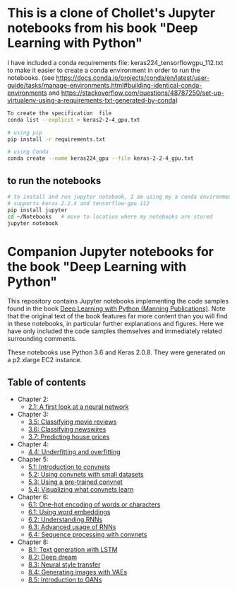 # This is a clone of Chollet's Jupyter notebooks from his book "Deep Learning with Python"
I have included a conda requirements file: keras224_tensorflowgpu_112.txt  to make it easier to create a conda 
environment in order to run the notebooks. (see https://docs.conda.io/projects/conda/en/latest/user-guide/tasks/manage-environments.html#building-identical-conda-environments and https://stackoverflow.com/questions/48787250/set-up-virtualenv-using-a-requirements-txt-generated-by-conda)

```bash
To create the specification  file
conda list --explicit > keras2-2-4_gpu.txt

# using pip
pip install -r requirements.txt

# using Conda
conda create --name keras224_gpu --file keras-2-2-4_gpu.txt
```

## to run the notebooks
```bash
# to install and run jupyter notebook, I am using my a conda environment which 
# supports keras 2.2.4 and tensorflow-gpu 112
pip install jupyter
cd ~/Notebooks   # move to location where my notebooks are stored
jupyter notebook
```

# Companion Jupyter notebooks for the book "Deep Learning with Python"

This repository contains Jupyter notebooks implementing the code samples found in the book [Deep Learning with Python (Manning Publications)](https://www.manning.com/books/deep-learning-with-python?a_aid=keras&a_bid=76564dff). Note that the original text of the book features far more content than you will find in these notebooks, in particular further explanations and figures. Here we have only included the code samples themselves and immediately related surrounding comments.

These notebooks use Python 3.6 and Keras 2.0.8. They were generated on a p2.xlarge EC2 instance.

## Table of contents

* Chapter 2:
    * [2.1: A first look at a neural network](http://nbviewer.jupyter.org/github/fchollet/deep-learning-with-python-notebooks/blob/master/2.1-a-first-look-at-a-neural-network.ipynb)
* Chapter 3:
    * [3.5: Classifying movie reviews](http://nbviewer.jupyter.org/github/fchollet/deep-learning-with-python-notebooks/blob/master/3.5-classifying-movie-reviews.ipynb)
    * [3.6: Classifying newswires](http://nbviewer.jupyter.org/github/fchollet/deep-learning-with-python-notebooks/blob/master/3.6-classifying-newswires.ipynb)
    * [3.7: Predicting house prices](http://nbviewer.jupyter.org/github/fchollet/deep-learning-with-python-notebooks/blob/master/3.7-predicting-house-prices.ipynb)
* Chapter 4:
    * [4.4: Underfitting and overfitting](http://nbviewer.jupyter.org/github/fchollet/deep-learning-with-python-notebooks/blob/master/4.4-overfitting-and-underfitting.ipynb)
* Chapter 5:
    * [5.1: Introduction to convnets](http://nbviewer.jupyter.org/github/fchollet/deep-learning-with-python-notebooks/blob/master/5.1-introduction-to-convnets.ipynb)
    * [5.2: Using convnets with small datasets](http://nbviewer.jupyter.org/github/fchollet/deep-learning-with-python-notebooks/blob/master/5.2-using-convnets-with-small-datasets.ipynb)
    * [5.3: Using a pre-trained convnet](http://nbviewer.jupyter.org/github/fchollet/deep-learning-with-python-notebooks/blob/master/5.3-using-a-pretrained-convnet.ipynb)
    * [5.4: Visualizing what convnets learn](http://nbviewer.jupyter.org/github/fchollet/deep-learning-with-python-notebooks/blob/master/5.4-visualizing-what-convnets-learn.ipynb)
* Chapter 6:
    * [6.1: One-hot encoding of words or characters](http://nbviewer.jupyter.org/github/fchollet/deep-learning-with-python-notebooks/blob/master/6.1-one-hot-encoding-of-words-or-characters.ipynb)
    * [6.1: Using word embeddings](http://nbviewer.jupyter.org/github/fchollet/deep-learning-with-python-notebooks/blob/master/6.1-using-word-embeddings.ipynb)
    * [6.2: Understanding RNNs](http://nbviewer.jupyter.org/github/fchollet/deep-learning-with-python-notebooks/blob/master/6.2-understanding-recurrent-neural-networks.ipynb)
    * [6.3: Advanced usage of RNNs](http://nbviewer.jupyter.org/github/fchollet/deep-learning-with-python-notebooks/blob/master/6.3-advanced-usage-of-recurrent-neural-networks.ipynb)
    * [6.4: Sequence processing with convnets](http://nbviewer.jupyter.org/github/fchollet/deep-learning-with-python-notebooks/blob/master/6.4-sequence-processing-with-convnets.ipynb)
* Chapter 8:
    * [8.1: Text generation with LSTM](http://nbviewer.jupyter.org/github/fchollet/deep-learning-with-python-notebooks/blob/master/8.1-text-generation-with-lstm.ipynb)
    * [8.2: Deep dream](http://nbviewer.jupyter.org/github/fchollet/deep-learning-with-python-notebooks/blob/master/8.2-deep-dream.ipynb)
    * [8.3: Neural style transfer](http://nbviewer.jupyter.org/github/fchollet/deep-learning-with-python-notebooks/blob/master/8.3-neural-style-transfer.ipynb)
    * [8.4: Generating images with VAEs](http://nbviewer.jupyter.org/github/fchollet/deep-learning-with-python-notebooks/blob/master/8.4-generating-images-with-vaes.ipynb)
    * [8.5: Introduction to GANs](http://nbviewer.jupyter.org/github/fchollet/deep-learning-with-python-notebooks/blob/master/8.5-introduction-to-gans.ipynb
)
